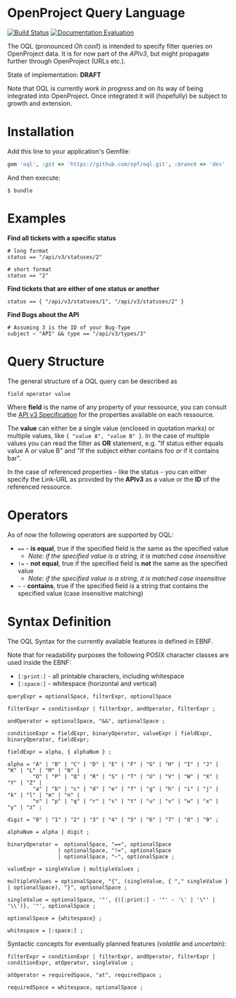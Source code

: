 OpenProject Query Language
==========================

[![Build Status](https://travis-ci.org/opf/oql.svg)](https://travis-ci.org/opf/oql) [![Documentation Evaluation](http://inch-ci.org/github/opf/oql.svg?branch=dev)](http://inch-ci.org/github/opf/oql/)

The OQL (pronounced *Oh cool!*) is intended to specify filter queries on OpenProject data.
It is for now part of the *APIv3*, but might propagate further through OpenProject (URLs etc.).

State of implementation: **DRAFT**

Note that OQL is currently *work in progress* and on its way of being integrated into OpenProject.
Once integrated it will (hopefully) be subject to growth and extension.

Installation
============

Add this line to your application's Gemfile:

```ruby
gem 'oql', :git => 'https://github.com/opf/oql.git', :branch => 'dev'
```

And then execute:

    $ bundle

Examples
========

**Find all tickets with a specific status**

````
# long format
status == "/api/v3/statuses/2"

# short format
status == "2"
````

**Find tickets that are either of one status or another**

````
status == { "/api/v3/statuses/1", "/api/v3/statuses/2" }
````

**Find Bugs about the API**

````
# Assuming 3 is the ID of your Bug-Type
subject ~ "API" && type == "/api/v3/types/3"
````

Query Structure
===============

The general structure of a OQL query can be described as

````
field operator value
````

Where **field** is the name of any property of your ressource, you can consult the [API v3 Specification](https://github.com/opf/openproject/blob/dev/doc/apiv3-documentation.apib)
for the properties available on each ressource.

The **value** can either be a single value (enclosed in quotation marks) or multiple values, like `{ "value A", "value B" }`.
In the case of multiple values you can read the filter as **OR** statement, e.g. "If status either equals value A *or* value B" and
"If the subject either contains foo *or* if it contains bar".

In the case of referenced properties - like the status - you can either specify the Link-URL as provided by the **APIv3** as a value
or the **ID** of the referenced ressource.

Operators
=========

As of now the following operators are supported by OQL:

* `==` - **is equal**, true if the specified field is the same as the specified value
    * *Note: if the specified value is a string, it is matched case insensitive*
* `!=` - **not equal**, true if the specified field is **not** the same as the specified value
    * *Note: if the specified value is a string, it is matched case insensitive*
* `~` - **contains**, true if the specified field is a string that contains the specified value (case insensitive matching)

Syntax Definition
=================

The OQL Syntax for the currently available features is defined in EBNF.

Note that for readability purposes the following POSIX character classes are used inside the EBNF:

* `[:print:]` - all printable characters, including whitespace
* `[:space:]` - whitespace (horizontal and vertical)

````EBNF
queryExpr = optionalSpace, filterExpr, optionalSpace

filterExpr = conditionExpr | filterExpr, andOperator, filterExpr ;

andOperator = optionalSpace, "&&", optionalSpace ;

conditionExpr = fieldExpr, binaryOperator, valueExpr | fieldExpr, binaryOperator, fieldExpr;

fieldExpr = alpha, { alphaNum } ;

alpha = "A" | "B" | "C" | "D" | "E" | "F" | "G" | "H" | "I" | "J" | "K" | "L" | "M" | "N" |
        "O" | "P" | "Q" | "R" | "S" | "T" | "U" | "V" | "W" | "X" | "Y" | "Z" |
        "a" | "b" | "c" | "d" | "e" | "f" | "g" | "h" | "i" | "j" | "k" | "l" | "m" | "n" |
        "o" | "p" | "q" | "r" | "s" | "t" | "u" | "v" | "w" | "x" | "y" | "z" ;

digit = "0" | "1" | "2" | "3" | "4" | "5" | "6" | "7" | "8" | "9" ;

alphaNum = alpha | digit ;

binaryOperator =  optionalSpace, "==", optionalSpace
                | optionalSpace, "!=", optionalSpace
                | optionalSpace, "~", optionalSpace ;

valueExpr = singleValue | multipleValues ;

multipleValues = optionalSpace, "{", (singleValue, { "," singleValue } | optionalSpace), "}", optionalSpace ;

singleValue = optionalSpace, '"', {([:print:] - '"' - '\' | '\"' | '\\')}, '"', optionalSpace ;

optionalSpace = {whitespace} ;

whitespace = [:space:] ;
````

Syntactic concepts for eventually planned features (*volatile* and *uncertain*):

````EBNF
filterExpr = conditionExpr | filterExpr, andOperator, filterExpr | conditionExpr, atOperator, singleValue ;

atOperator = requiredSpace, "at", requiredSpace ;

requiredSpace = whitespace, optionalSpace ;
````

